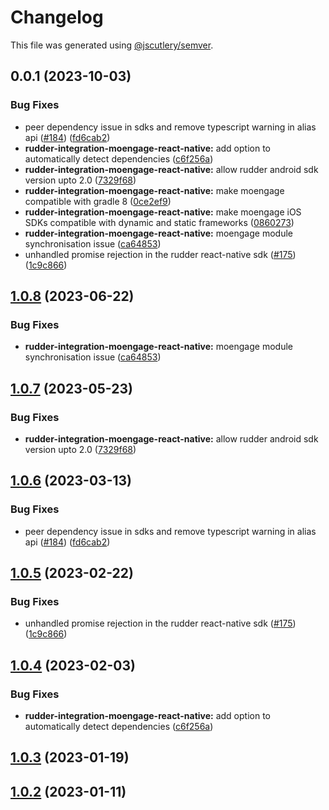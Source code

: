 # Changelog

This file was generated using [@jscutlery/semver](https://github.com/jscutlery/semver).

## 0.0.1 (2023-10-03)


### Bug Fixes

* peer dependency issue in sdks and remove typescript warning in alias api ([#184](https://github.com/rudderlabs/rudder-sdk-react-native/issues/184)) ([fd6cab2](https://github.com/rudderlabs/rudder-sdk-react-native/commit/fd6cab262d1cba21dfd7129caa1a53d614cb7783))
* **rudder-integration-moengage-react-native:** add option to automatically detect dependencies ([c6f256a](https://github.com/rudderlabs/rudder-sdk-react-native/commit/c6f256aa7992c0a051ef47506dc247c84d9719d0))
* **rudder-integration-moengage-react-native:** allow rudder android sdk version upto 2.0 ([7329f68](https://github.com/rudderlabs/rudder-sdk-react-native/commit/7329f6813f5886a77557f46e4d9aa437e59442e7))
* **rudder-integration-moengage-react-native:** make moengage compatible with gradle 8 ([0ce2ef9](https://github.com/rudderlabs/rudder-sdk-react-native/commit/0ce2ef9f5ebd49fd02d834ffac9d50458cb8b539))
* **rudder-integration-moengage-react-native:** make moengage iOS SDKs compatible with dynamic and static frameworks ([0860273](https://github.com/rudderlabs/rudder-sdk-react-native/commit/08602737e3770d078b2b126d4db8c1fecb4e3200))
* **rudder-integration-moengage-react-native:** moengage module synchronisation issue ([ca64853](https://github.com/rudderlabs/rudder-sdk-react-native/commit/ca64853bedff42270e19d1a842d15f3b6b30102d))
* unhandled promise rejection in the rudder react-native sdk ([#175](https://github.com/rudderlabs/rudder-sdk-react-native/issues/175)) ([1c9c866](https://github.com/rudderlabs/rudder-sdk-react-native/commit/1c9c866dfd59ef751075ccbcbece36efd891d50b))

## [1.0.8](https://github.com/rudderlabs/rudder-sdk-react-native/compare/rudder-integration-moengage-react-native@1.0.7...rudder-integration-moengage-react-native@1.0.8) (2023-06-22)


### Bug Fixes

* **rudder-integration-moengage-react-native:** moengage module synchronisation issue ([ca64853](https://github.com/rudderlabs/rudder-sdk-react-native/commit/ca64853bedff42270e19d1a842d15f3b6b30102d))

## [1.0.7](https://github.com/rudderlabs/rudder-sdk-react-native/compare/rudder-integration-moengage-react-native@1.0.6...rudder-integration-moengage-react-native@1.0.7) (2023-05-23)


### Bug Fixes

* **rudder-integration-moengage-react-native:** allow rudder android sdk version upto 2.0 ([7329f68](https://github.com/rudderlabs/rudder-sdk-react-native/commit/7329f6813f5886a77557f46e4d9aa437e59442e7))

## [1.0.6](https://github.com/rudderlabs/rudder-sdk-react-native/compare/rudder-integration-moengage-react-native@1.0.5...rudder-integration-moengage-react-native@1.0.6) (2023-03-13)


### Bug Fixes

* peer dependency issue in sdks and remove typescript warning in alias api ([#184](https://github.com/rudderlabs/rudder-sdk-react-native/issues/184)) ([fd6cab2](https://github.com/rudderlabs/rudder-sdk-react-native/commit/fd6cab262d1cba21dfd7129caa1a53d614cb7783))

## [1.0.5](https://github.com/rudderlabs/rudder-sdk-react-native/compare/rudder-integration-moengage-react-native@1.0.4...rudder-integration-moengage-react-native@1.0.5) (2023-02-22)


### Bug Fixes

* unhandled promise rejection in the rudder react-native sdk ([#175](https://github.com/rudderlabs/rudder-sdk-react-native/issues/175)) ([1c9c866](https://github.com/rudderlabs/rudder-sdk-react-native/commit/1c9c866dfd59ef751075ccbcbece36efd891d50b))

## [1.0.4](https://github.com/rudderlabs/rudder-sdk-react-native/compare/rudder-integration-moengage-react-native@1.0.3...rudder-integration-moengage-react-native@1.0.4) (2023-02-03)


### Bug Fixes

* **rudder-integration-moengage-react-native:** add option to automatically detect dependencies ([c6f256a](https://github.com/rudderlabs/rudder-sdk-react-native/commit/c6f256aa7992c0a051ef47506dc247c84d9719d0))

## [1.0.3](https://github.com/rudderlabs/rudder-sdk-react-native/compare/rudder-integration-moengage-react-native@1.0.2...rudder-integration-moengage-react-native@1.0.3) (2023-01-19)

## [1.0.2](https://github.com/rudderlabs/rudder-sdk-react-native/compare/rudder-integration-moengage-react-native-1.0.1...rudder-integration-moengage-react-native-1.0.2) (2023-01-11)
